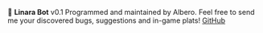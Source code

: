 :robot: __Linara Bot__ v0.1
Programmed and maintained by Albero.
Feel free to send me your discovered bugs, suggestions and in-game plats!
[GitHub](https://github.com/emmemeno/linara-bot)
